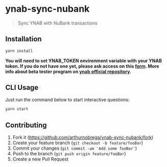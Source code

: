 # ynab-sync-nubank
> Sync YNAB with NuBank transactions

## Installation

```sh
yarn install
```

**You will need to set YNAB_TOKEN environment variable with your YNAB token. If you do not have one yet, please ask access on this [form](https://docs.google.com/forms/d/17plY-CE39Xl3pe2GqyVH1Unre8TjYKs-tkI6jVC4ko4/viewform?edit_requested=true). More info about beta tester program on [ynab official repository](https://github.com/ynab/ynab-sdk-js/blob/master/examples/bulk-transaction-create/index.js).**

## CLI Usage

Just run the command below to start interactive questions:

```sh
yarn start
```

## Contributing

1. Fork it (<https://github.com/arthurnobrega/ynab-sync-nubank/fork>)
2. Create your feature branch (`git checkout -b feature/fooBar`)
3. Commit your changes (`git commit -am 'Add some fooBar'`)
4. Push to the branch (`git push origin feature/fooBar`)
5. Create a new Pull Request
